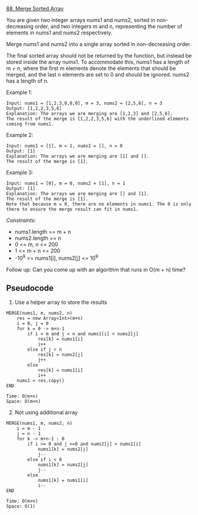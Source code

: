 [88. Merge Sorted Array](https://leetcode.com/problems/merge-sorted-array/)

You are given two integer arrays nums1 and nums2, sorted in non-decreasing order, and two integers m and n, representing the number of elements in nums1 and nums2 respectively.

Merge nums1 and nums2 into a single array sorted in non-decreasing order.

The final sorted array should not be returned by the function, but instead be stored inside the array nums1. To accommodate this, nums1 has a length of m + n, where the first m elements denote the elements that should be merged, and the last n elements are set to 0 and should be ignored. nums2 has a length of n.

Example 1:

```
Input: nums1 = [1,2,3,0,0,0], m = 3, nums2 = [2,5,6], n = 3
Output: [1,2,2,3,5,6]
Explanation: The arrays we are merging are [1,2,3] and [2,5,6].
The result of the merge is [1,2,2,3,5,6] with the underlined elements coming from nums1.
```

Example 2:

```
Input: nums1 = [1], m = 1, nums2 = [], n = 0
Output: [1]
Explanation: The arrays we are merging are [1] and [].
The result of the merge is [1].
```

Example 3:

```
Input: nums1 = [0], m = 0, nums2 = [1], n = 1
Output: [1]
Explanation: The arrays we are merging are [] and [1].
The result of the merge is [1].
Note that because m = 0, there are no elements in nums1. The 0 is only there to ensure the merge result can fit in nums1.
```

_Constraints_:

-   nums1.length == m + n
-   nums2.length == n
-   0 <= m, n <= 200
-   1 <= m + n <= 200
-   -10<sup>9</sup> <= nums1[i], nums2[j] <= 10<sup>9</sup>

Follow up: Can you come up with an algorithm that runs in O(m + n) time?

## Pseudocode

1. Use a helper array to store the results

```
MERGE(nums1, m, nums2, n)
    res = new Array<Int>(m+n)
    i = 0, j = 0
    for k = 0 -> m+n-1
        if i < m and j < n and nums1[i] < nums2[j]
            res[k] = nums1[i]
            i++
        else if j < n
            res[k] = nums2[j]
            j++
        else
            res[k] = nums1[i]
            i++
    nums1 = res.copy()
END

Time: O(m+n)
Space: O(m+n)
```

2. Not using additional array

```
MERGE(nums1, m, nums2, n)
    i = m - 1
    j = n - 1
    for k -> m+n-1 : 0
        if i >= 0 and j >=0 and nums2[j] > nums1[i]
            nums1[k] = nums2[j]
            j--
        else if i < 0
            nums1[k] = nums2[j]
            j--
        else
            nums1[k] = nums1[i]
            i--
END

Time: O(m+n)
Space: O(1)
```
